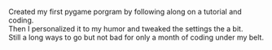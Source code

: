 Created my first pygame porgram by following along on a tutorial and coding.  
Then I personalized it to my humor and tweaked the settings the a bit.  
Still a long ways to go but not bad for only a month of coding under my belt.

